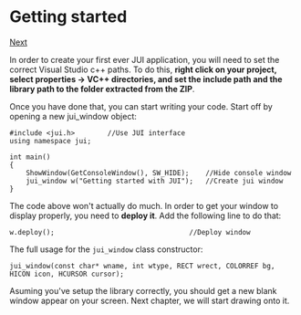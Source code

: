 # Getting started

[Next](https://github.com/jptr218/jui/blob/main/man/drawing_rectangles.md)

In order to create your first ever JUI application, you will need to set the correct Visual Studio c++ paths. To do this, **right click on your project, select properties -> VC++ directories, and set the include path and the library path to the folder extracted from the ZIP**.

Once you have done that, you can start writing your code. Start off by opening a new jui_window object:
```
#include <jui.h>        //Use JUI interface
using namespace jui;

int main()
{
    ShowWindow(GetConsoleWindow(), SW_HIDE);    //Hide console window
    jui_window w("Getting started with JUI");   //Create jui window
}
```

The code above won't actually do much. In order to get your window to display properly, you need to **deploy it**. Add the following line to do that:
```
w.deploy();                                 //Deploy window
```
The full usage for the `jui_window` class constructor:
```
jui_window(const char* wname, int wtype, RECT wrect, COLORREF bg, HICON icon, HCURSOR cursor);
```

Asuming you've setup the library correctly, you should get a new blank window appear on your screen. Next chapter, we will start drawing onto it.
